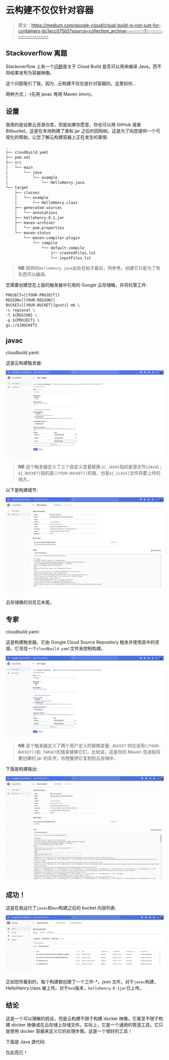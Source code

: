# 云构建不仅仅针对容器

> 原文：<https://medium.com/google-cloud/cloud-build-is-not-just-for-containers-bc1ecc075b5?source=collection_archive---------1----------------------->

## Stackoverflow 离题

Stackoverflow 上有一个[问题](https://stackoverflow.com/questions/51901930)是关于 Cloud Build 是否可以用来编译 Java，而不将结果发布为容器映像。

这个问题吸引了我，因为…云构建不仅仅是针对容器的。这里如何…

两种方式；-)先用 javac 再用 Maven (mvn)。

## 设置

我用的是谷歌云资源仓库，但是如果你愿意，你也可以用 GitHub 或者 Bitbucket。这是在本地构建了类和 jar 之后的回购树。这是为了向您提供一个可视化的帮助，让您了解云构建容器上正在发生的事情:

```
.
├── cloudbuild.yaml
├── pom.xml
├── src
│   └── main
│       └── java
│           └── example
│               └── HelloHenry.java
└── target
    ├── classes
    │   └── example
    │       └── HelloHenry.class
    ├── generated-sources
    │   └── annotations
    ├── hellohenry-0.1.jar
    ├── maven-archiver
    │   └── pom.properties
    └── maven-status
        └── maven-compiler-plugin
            └── compile
                └── default-compile
                    ├── createdFiles.lst
                    └── inputFiles.lst
```

> **NB** 琐碎的`HelloHenry.java`出处在帖子最后，供参考。创建它只是为了有东西可以编译。

您需要创建您在上面的触发器中引用的 Google 云存储桶，并将托管工件:

```
PROJECT=[[YOUR-PROJECT]]
REGION=[[YOUR-REGION]]
BUCKET=[[YOUR-BUCKET]]gsutil mb \
-c regional \
-l ${REGION} \
-p ${PROJECT} \
gs://${BUCKET}
```

## javac

cloudbuild.yaml:

这是云构建触发器:

![](img/d12c30254702e8e06061e1d72b9f1e17.png)

> **NB** 这个触发器定义了三个自定义变量替换:`${_JAVA}`指的是源文件(Java)；`${_BUCKET}`指的是`[[YOUR-BUCKET]]`的值，也是`${_CLASS}`文件将要上传的地方。

以下是构建细节:

![](img/8a9b509327cd568fcb68f4bf2309fa8b.png)

云存储桶的浏览见末尾。

## 专家

cloudbuild.yaml:

这是构建触发器。它由 Google Cloud Source Repository 触发并使用其中的资源。它寻找一个`cloudbuild.yaml`文件来控制构建。

![](img/073485beaa857adc378d387be36529fe.png)

> **NB** 这个触发器定义了两个用户定义的替换变量:`_BUCKET` 你应该用`[[YOUR-BUCKET]]`和`_TARGET`的值来替换它们，比如说，这是你的 Maven 包进程将要创建的 jar 的名字，你想要把它复制到云存储中。

下面是构建输出:

![](img/7608d04ab159f29beb35eeb54d1746c8.png)

## 成功！

这是在我运行了`javac`和`mvn`构建之后的 bucket 内容列表:

![](img/9b58c9840d4138046e009bf62f8b0111.png)

正如您所看到的，每个构建都创建了一个工件-*。json 文件。对于`javac`构建，HelloHenry.class 被上传。对于`mvn`版本，`hellohenry-0.1jar`已上传。

## 结论

这是一个可以理解的假设，但是云构建不限于构建 docker 映像。它甚至不限于构建 docker 映像或在云存储上存储文件。实际上，它是一个通用的管道工具。它只是使用 docker 容器来定义它的处理步骤。这是一个很好的工具！

下面是 Java 源代码:

仅此而已！